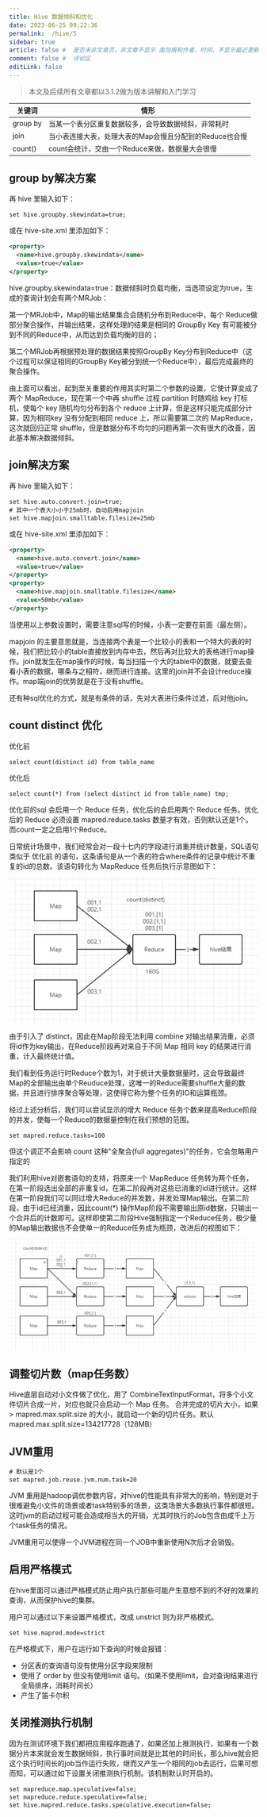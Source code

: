 ```yaml
---
title: Hive 数据倾斜和优化
date: 2023-06-25 09:22:36
permalink:  /hive/5
sidebar: true
article: false #  是否未非文章页，非文章不显示 面包屑和作者、时间，不显示最近更新栏，不会参与到最近更新文章的数据计算中
comment: false #  评论区
editLink: false
---
```


> 本文及后续所有文章都以3.1.2做为版本讲解和入门学习

| 关键词 | 情形 |
| -- | -- |
| group by | 当某一个表分区重复数据较多，会导致数据倾斜，非常耗时 |
| join | 当小表连接大表，处理大表的Map会慢且分配到的Reduce也会慢  |
| count() | count会统计，交由一个Reduce来做，数据量大会很慢  |

## group by解决方案
再 hive 里输入如下：
```shell
set hive.groupby.skewindata=true;
```
或在 hive-site.xml 里添加如下：
```xml
<property>
  <name>hive.groupby.skewindata</name>
  <value>true</value>
</property>
```
hive.groupby.skewindata=true：数据倾斜时负载均衡，当选项设定为true，生成的查询计划会有两个MRJob：

第一个MRJob中，Map的输出结果集合会随机分布到Reduce中，每个 Reduce做部分聚合操作，并输出结果，这样处理的结果是相同的 GroupBy Key 有可能被分到不同的Reduce中，从而达到负载均衡的目的；

第二个MRJob再根据预处理的数据结果按照GroupBy Key分布到Reduce中（这个过程可以保证相同的GroupBy Key被分到统一个Reduce中），最后完成最终的聚合操作。

由上面可以看出，起到至关重要的作用其实时第二个参数的设置，它使计算变成了两个 MapReduce，现在第一个中再 shuffle 过程 partition 时随鸡给 key 打标机，使每个 key 随机均匀分布到各个 reduce 上计算，但是这样只能完成部分计算，因为相同key 没有分配到相同 reduce 上，所以需要第二次的 MapReduce，这次就回归正常 shuffle，但是数据分布不均匀的问题再第一次有很大的改善，因此基本解决数据倾斜。

## join解决方案
再 hive 里输入如下：
```shell
set hive.auto.convert.join=true;
# 其中一个表大小小于25mb时，自动启用mapjoin
set hive.mapjoin.smalltable.filesize=25mb
```
或在 hive-site.xml 里添加如下：
```xml
<property>
  <name>hive.auto.convert.join</name>
  <value>true</value>
</property>
<property>
  <name>hive.mapjoin.smalltable.filesize</name>
  <value>50mb</value>
</property>
```
当使用以上参数设置时，需要注意sql写的时候，小表一定要在前面（最左侧）。

mapjoin 的主要意思就是，当连接两个表是一个比较小的表和一个特大的表的时候，我们把比较小的table直接放到内存中去，然后再对比较大的表格进行map操作。join就发生在map操作的时候，每当扫描一个大的table中的数据，就要去查看小表的数据，哪条与之相符，继而进行连接。这里的join并不会设计reduce操作。map端join的优势就是在于没有shuffle。

还有种sql优化的方式，就是有条件的话，先对大表进行条件过滤，后对他join。

## count distinct 优化
优化前
```shell
select count(distinct id) from table_name
```
优化后
```shell
select count(*) from (select distinct id from table_name) tmp;
```

优化前的sql 会启用一个 Reduce 任务，优化后的会启用两个 Reduce 任务。优化后的 Reduce 必须设置 mapred.reduce.tasks 数量才有效，否则默认还是1个。而count一定之启用1个Reduce。

日常统计场景中，我们经常会对一段十七内的字段进行消重并统计数量，SQL语句类似于 优化前 的语句，这条语句是从一个表的符合where条件的记录中统计不重复的id的总数。该语句转化为 MapReduce 任务后执行示意图如下：

![](/assets/img/hive/5/img.png)

由于引入了 distinct，因此在Map阶段无法利用 combine 对输出结果消重，必须将id作为key输出，在Reduce阶段再对来自于不同 Map 相同 key 的结果进行消重，计入最终统计值。

我们看到任务运行时Reduce个数为1，对于统计大量数据量时，这会导致最终Map的全部输出由单个Reuduce处理，这唯一的Reduce需要shuffle大量的数据，并且进行排序聚合等处理，这使得它称为整个任务的IO和运算瓶颈。

经过上述分析后，我们可以尝试显示的增大 Reduce 任务个数来提高Reduce阶段的并发，使每一个Reduce的数据量控制在我们预想的范围。
```shell
set mapred.reduce.tasks=100
```
但这个调正不会影响 count 这种"全聚合(full aggregates)"的任务，它会忽略用户指定的

我们利用hive对嵌套语句的支持，将原来一个 MapReduce 任务转为两个任务，在第一阶段选出全部的非重复id，在第二阶段再对这些已消重的id进行统计。这样在第一阶段我们可以同过增大Reduce的并发数，并发处理Map输出。在第二阶段，由于id已经消重，因此count(*) 操作Map阶段不需要输出原id数据，只输出一个合并后的计数即可。这样即使第二阶段Hive强制指定一个Reduce任务，极少量的Map输出数据也不会使单一的Reduce任务成为瓶颈，改进后的视图如下：

![](/assets/img/hive/5/img_1.png)

## 调整切片数（map任务数）
Hive底层自动对小文件做了优化，用了 CombineTextInputFormat，将多个小文件切片合成一片，对应也就只会启动一个 Map 任务。
合并完成的切片大小，如果 > mapred.max.split.size 的大小，就启动一个新的切片任务。默认 mapred.max.split.size=134217728（128MB）

## JVM重用
```shell
# 默认是1个
set mapred.job.reuse.jvm.num.task=20
```
JVM 重用是hadoop调优参数内容，对hive的性能具有非常大的影响，特别是对于很难避免小文件的场景或者task特别多的场景，这类场景大多数执行事件都很短。这时jvm的启动过程可能会造成相当大的开销，尤其时执行的Job包含由成千上万个task任务的情况。

JVM重用可以使得一个JVM进程在同一个JOB中重新使用N次后才会销毁。

## 启用严格模式
在hive里面可以通过严格模式防止用户执行那些可能产生意想不到的不好的效果的查询，从而保护hive的集群。

用户可以通过以下来设置严格模式，改成 unstrict 则为非严格模式。
```shell
set hive.mapred.mode=strict
```

在严格模式下，用户在运行如下查询的时候会报错：
* 分区表的查询语句没有使用分区字段来限制
* 使用了 order by 但没有使用limit 语句。（如果不使用limit，会对查询结果进行全局排序，消耗时间长）
* 产生了笛卡尔积

## 关闭推测执行机制
因为在测试环境下我们都把应用程序跑通了，如果还加上推测执行，如果有一个数据分片本来就会发生数据倾斜，执行事时间就是比其他的时间长，那么hive就会把这个执行时间长的job当作运行失败，继而又产生一个相同的job去运行，后果可想而知，可以通过如下设置关闭推测执行机制。该机制默认时开启的。
```shell
set mapreduce.map.speculative=false;
set mapreduce.reduce.speculative=false;
set hive.mapred.reduce.tasks.speculative.execution=false;
```
